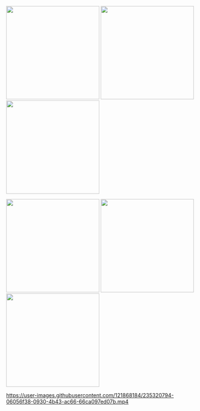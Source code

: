 





<img src="https://user-images.githubusercontent.com/121868184/235318905-26468d2c-a47b-4390-af79-c25d8a671540.jpeg" width="250px">       <img src="https://user-images.githubusercontent.com/121868184/235318903-b38dcc35-19fc-4bb1-8043-158e7e688eb3.jpeg" width="250px">       <img src="https://user-images.githubusercontent.com/121868184/235318898-b947d8de-9fc3-4a86-8f9d-3dc6a6bc65a6.jpeg" width="250px">



<img src="https://user-images.githubusercontent.com/121868184/235318958-cc8f1d71-ec1b-4942-932a-5f545bd0759e.jpeg" width="250px">       <img src="https://user-images.githubusercontent.com/121868184/235318908-546722ff-c345-49eb-8337-91319d6c521b.jpeg" width="250px">       <img src="https://user-images.githubusercontent.com/121868184/235318901-854a8333-5925-4ba9-8261-2c361c35ad1d.jpeg" width="250px">







https://user-images.githubusercontent.com/121868184/235320794-06056f38-0930-4b43-ac66-66ca097ed07b.mp4

